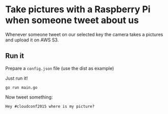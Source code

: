 # Take pictures with a Raspberry Pi when someone tweet about us

Whenever someone tweet on our selected key the camera takes a pictures and
upload it on AWS S3.

## Run it

Prepare a `config.json` file (use the dist as example)

Just run it!

```
go run main.go
```

Now tweet something:

```
Hey #cloudconf2015 where is my picture?
```

